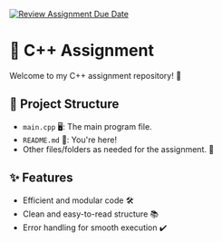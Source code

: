 [![Review Assignment Due Date](https://classroom.github.com/assets/deadline-readme-button-22041afd0340ce965d47ae6ef1cefeee28c7c493a6346c4f15d667ab976d596c.svg)](https://classroom.github.com/a/DKVTf6Lr)
# 🚀 C++ Assignment  

Welcome to my C++ assignment repository! 🎯  

## 📁 Project Structure  
- `main.cpp` 🖥️: The main program file.  
- `README.md` 📜: You're here!  
- Other files/folders as needed for the assignment. 📂  

## ✨ Features  
- Efficient and modular code 🛠️  
- Clean and easy-to-read structure 📚  
- Error handling for smooth execution ✔️ 
